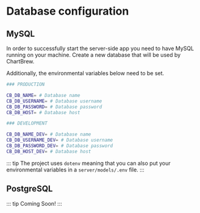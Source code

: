 # Database configuration

## MySQL

In order to successfully start the server-side app you need to have MySQL running on your machine. Create a new database that will be used by ChartBrew.

Additionally, the environmental variables below need to be set.

```sh
### PRODUCTION

CB_DB_NAME= # Database name
CB_DB_USERNAME= # Database username
CB_DB_PASSWORD= # Database password
CB_DB_HOST= # Database host

### DEVELOPMENT

CB_DB_NAME_DEV= # Database name
CB_DB_USERNAME_DEV= # Database username
CB_DB_PASSWORD_DEV= # Database password
CB_DB_HOST_DEV= # Database host
```

::: tip
The project uses `dotenv` meaning that you can also put your environmental variables in a `server/models/.env` file.
:::

## PostgreSQL

::: tip
Coming Soon!
:::
